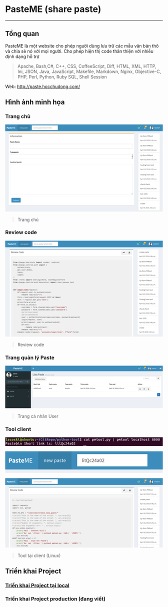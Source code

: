 # PasteME (share paste)
---
## Tổng quan

PasteME là một website cho phép người dùng lưu trữ các mẫu văn bản thô và chia sẻ nó với mọi người. Cho phép hiện thị code thân thiện với nhiều định dạng hỗ trợ

> Apache, Bash,C#, C++, CSS, CoffeeScript, Diff, HTML, XML, HTTP, Ini, JSON, Java, JavaScript, Makefile, Markdown, Nginx, Objective-C, PHP, Perl, Python, Ruby  SQL, Shell Session

Web: http://paste.hocchudong.com/

## Hình ảnh minh họa
### Trang chủ
![](docs/images/trangchu.PNG)
> Trang chủ

### Review code
![](docs/images/trangchu-2.PNG)
> Review code

### Trang quản lý Paste
![](docs/images/trangchu-3.PNG)
> Trang cá nhân User

### Tool client
![](docs/images/trangchu-4.PNG)

![](docs/images/trangchu-5.PNG)

![](docs/images/trangchu-6.PNG)
> Tool tại client (Linux)

## Triển khai Project

### [Triển khai Project tại local](docs/setup-project.md)

### Triển khai Project production (đang viết)
